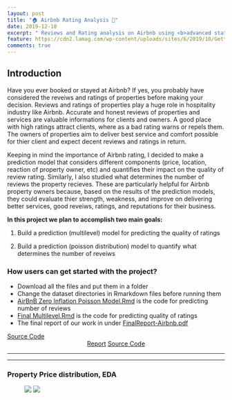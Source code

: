 ```yaml
---
layout: post
title: "🏠 Airbnb Rating Analysis 🔑"
date: 2019-12-18
excerpt: " Reviews and Rating analysis on Airbnb using <b>advanced statistical modeling: R</b> ⭐"
feature: https://cdn2.lamag.com/wp-content/uploads/sites/6/2019/10/GettyImages-1158411199.jpg
comments: true
---
```


## Introduction

Have you ever booked or stayed at Airbnb?  If yes, you probably have considered the reveiws and ratings of properties before making your decision. Reviews and ratings of properties play a huge role in hospitality industry like Airbnb. Accurate and honest reviews of properties and services are valuable informations for clients and owners. A good place with high ratings attract clients, where as a bad rating warns or repels them. The owners of properties aim to deliver best service and comfort possible for thier client and expect decent reviews and ratings in return. 

Keeping in mind the importance of Airbnb rating, I decided to make a prediction model that considers different components (price, location, reaction of property owner, etc) and quantifies their impact on the quality of review rating. Similarly, I also studied what determines the number of reviews the property recieves. These are particularly helpful for Airbnb property owners because, based on the results of the prediction models, they could evaluate thier strength, weakness, and improve on delivering better services, good reveiws, ratings, and reputations for their business.  

<b> In this project we plan to accomplish two main goals: </b>

 1) Build a prediction (multilevel) model for predicting the quality of ratings
 
 2) Build a prediction (poisson distribution) model to quantify what determines the number of reveiws

### How users can get started with the project?
- Download all the files and put them in a folder
- Change the dataset directories in Rmarkdown files before running them
- [AirBnB Zero Inflation Poisson Model.Rmd](https://github.com/gurungkshitij/airbnb-rating-analysis/blob/master/AirBnB%20Zero%20Inflation%20Poisson%20Model.Rmd) is the code for predicting number of reviews 
- [Final Multilevel.Rmd](https://github.com/gurungkshitij/airbnb-rating-analysis/blob/master/Final%20Multilevel.Rmd) is the code for predicting quality of ratings
- The final report of our work in under [FinalReport-Airbnb.pdf](https://github.com/gurungkshitij/airbnb-rating-analysis/blob/master/FinalReport-Airbnb.pdf)

<div markdown="0"><a href="https://github.com/gurungkshitij/airbnb-rating-analysis" class="btn btn-success">Source Code</a></div>
<center>
    <div class="btn-group">
        <a href="https://github.com/gurungkshitij/airbnb-rating-analysis/blob/master/FinalReport-Airbnb.pdf" class="btn btn-success">Report</a>
        <a href="https://github.com/gurungkshitij/airbnb-rating-analysis">Source Code</a>
    </div>

</center>
<hr>

<hr />

### Property Price distribution, EDA
<figure class="half">
    <a href='/assets/img/anb1.png'><img src='/assets/img/abnb1'></a>
    <a href='/assets/img/anb2.png'><img src='/assets/img/abnb2'></a>
</figure>


